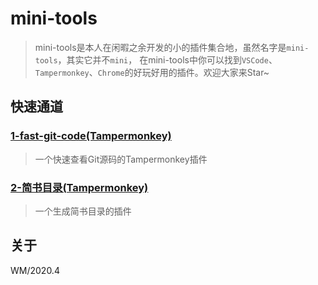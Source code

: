 # mini-tools

> mini-tools是本人在闲暇之余开发的小的插件集合地，虽然名字是`mini-tools`，其实它并不`mini`， 在mini-tools中你可以找到`VSCode`、`Tampermonkey`、`Chrome`的好玩好用的插件。欢迎大家来Star~

## 快速通道

### [1-fast-git-code(Tampermonkey)](./tampermonkey-scripts/fast-git-code/)

> 一个快速查看Git源码的Tampermonkey插件

### [2-简书目录(Tampermonkey)](./tampermonkey-script/jianshu-dir-tree/)

> 一个生成简书目录的插件

## 关于

WM/2020.4